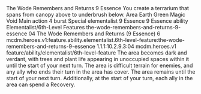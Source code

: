<ability>
  <name>The Wode Remembers and Returns</name>
  <cost>9 Essence</cost>
  <flavor>You create a terrarium that spans from canopy above to underbrush below.</flavor>
  <keywords>
    <keyword>Area</keyword>
    <keyword>Earth</keyword>
    <keyword>Green</keyword>
    <keyword>Magic</keyword>
    <keyword>Void</keyword>
  </keywords>
  <type>Main action</type>
  <distance>4 burst</distance>
  <target>Special</target>
  <metadata>
    <class>elementalist</class>
    <cost>9 Essence</cost>
    <cost_amount>9</cost_amount>
    <cost_resource>Essence</cost_resource>
    <feature_type>ability</feature_type>
    <file_dpath>Elementalist/6th-Level Features</file_dpath>
    <item_id>the-wode-remembers-and-returns-9-essence</item_id>
    <item_index>04</item_index>
    <item_name>The Wode Remembers and Returns (9 Essence)</item_name>
    <level>6</level>
    <scc>mcdm.heroes.v1:feature.ability.elementalist.6th-level-feature:the-wode-remembers-and-returns-9-essence</scc>
    <scdc>1.1.1:10.2.9.3:04</scdc>
    <source>mcdm.heroes.v1</source>
    <type>feature/ability/elementalist/6th-level-feature</type>
  </metadata>
  <effects>
    <effect type="mundane">The area becomes dark and verdant, with trees and plant life appearing in unoccupied spaces within it until the start of your next turn. The area is difficult terrain for enemies, and any ally who ends their turn in the area has cover.</effect>
    <effect type="mundane" name="Persistent 2">The area remains until the start of your next turn. Additionally, at the start of your turn, each ally in the area can spend a Recovery.</effect>
  </effects>
</ability>
